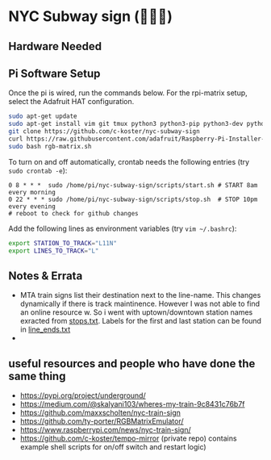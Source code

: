 # NYC Subway sign (🗽🍎🚉)


## Hardware Needed

## Pi Software Setup

Once the pi is wired, run the commands below. For the rpi-matrix setup, select the Adafruit HAT configuration.

```sh
sudo apt-get update
sudo apt-get install vim git tmux python3 python3-pip python3-dev python3-pillow -y
git clone https://github.com/c-koster/nyc-subway-sign
curl https://raw.githubusercontent.com/adafruit/Raspberry-Pi-Installer-Scripts/main/rgb-matrix.sh > rgb-matrix.sh
sudo bash rgb-matrix.sh
```



To turn on and off automatically, crontab needs the following entries (try `sudo crontab -e`):

```
0 8 * * *  sudo /home/pi/nyc-subway-sign/scripts/start.sh # START 8am every morning
0 22 * * * sudo /home/pi/nyc-subway-sign/scripts/stop.sh  # STOP 10pm every evening
# reboot to check for github changes
```

Add the following lines as environment variables (try `vim ~/.bashrc`):

```sh
export STATION_TO_TRACK="L11N"
export LINES_TO_TRACK="L"
```


## Notes & Errata

- MTA train signs list their destination next to the line-name. This changes dynamically if there is track maintinence. However I was not able to find an online resource w. So i went with uptown/downtown station names exracted from [stops.txt](./resources/stops.txt). Labels for the first and last station can be found in [line_ends.txt](./resources/line_ends.txt)
- 

## useful resources and people who have done the same thing

- https://pypi.org/project/underground/
- https://medium.com/@skalyani103/wheres-my-train-9c8431c76b7f 
- https://github.com/maxxscholten/nyc-train-sign 
- https://github.com/ty-porter/RGBMatrixEmulator/
- https://www.raspberrypi.com/news/nyc-train-sign/
- https://github.com/c-koster/tempo-mirror (private repo) contains example shell scripts for on/off switch and restart logic) 

